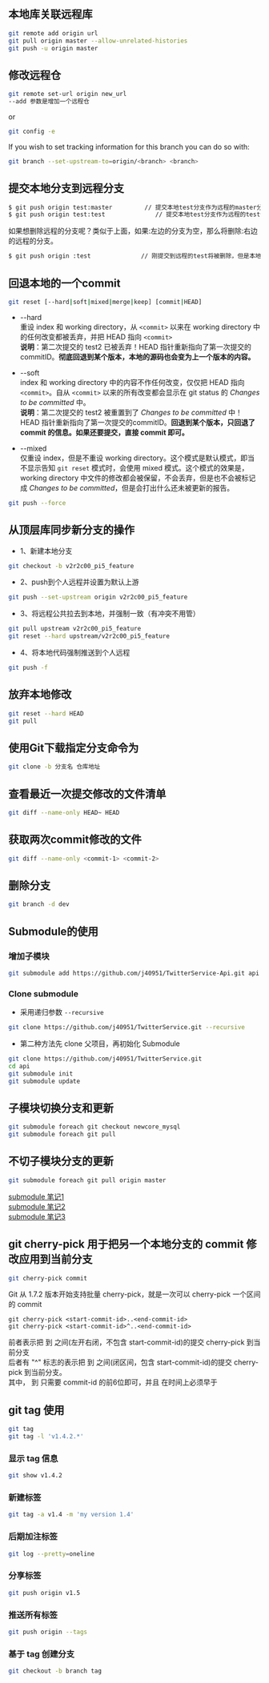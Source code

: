 ## 本地库关联远程库
```sh
git remote add origin url
git pull origin master --allow-unrelated-histories
git push -u origin master
```

## 修改远程仓
```sh
git remote set-url origin new_url
--add 参数是增加一个远程仓
```
or
```sh
git config -e
```

If you wish to set tracking information for this branch you can do so with:
```sh
git branch --set-upstream-to=origin/<branch> <branch>
```

## 提交本地分支到远程分支

```sh
$ git push origin test:master         // 提交本地test分支作为远程的master分支 //好像只写这一句，远程的github就会自动创建一个test分支
$ git push origin test:test              // 提交本地test分支作为远程的test分支
```

如果想删除远程的分支呢？类似于上面，如果:左边的分支为空，那么将删除:右边的远程的分支。
```sh
$ git push origin :test              // 刚提交到远程的test将被删除，但是本地还会保存的，不用担心
```


## 回退本地的一个commit
```sh
git reset [--hard|soft|mixed|merge|keep] [commit|HEAD]
```
- --hard  
重设 index 和 working directory，从 `<commit>` 以来在 working directory 中的任何改变都被丢弃，并把 HEAD 指向 `<commit>`  
**说明**：第二次提交的 test2 已被丢弃！HEAD 指针重新指向了第一次提交的 commitID。**彻底回退到某个版本，本地的源码也会变为上一个版本的内容。**  

- --soft  
index 和 working directory 中的内容不作任何改变，仅仅把 HEAD 指向 `<commit>`。自从 `<commit>` 以来的所有改变都会显示在 git status 的 *Changes to be committed* 中。  
**说明**：第二次提交的 test2 被重置到了 *Changes to be committed* 中！HEAD 指针重新指向了第一次提交的commitID。**回退到某个版本，只回退了 commit 的信息。如果还要提交，直接 commit 即可。**

- --mixed  
仅重设 index，但是不重设 working directory。这个模式是默认模式，即当不显示告知 `git reset` 模式时，会使用 mixed 模式。这个模式的效果是，working directory 中文件的修改都会被保留，不会丢弃，但是也不会被标记成 *Changes to be committed*，但是会打出什么还未被更新的报告。

```sh
git push --force
```

## 从顶层库同步新分支的操作
- 1、新建本地分支
```sh
git checkout -b v2r2c00_pi5_feature
```

- 2、push到个人远程并设置为默认上游
```sh
git push --set-upstream origin v2r2c00_pi5_feature
```

- 3、将远程公共拉去到本地，并强制一致（有冲突不用管）
```sh
git pull upstream v2r2c00_pi5_feature
git reset --hard upstream/v2r2c00_pi5_feature
```

- 4、将本地代码强制推送到个人远程
```sh
git push -f
```

## 放弃本地修改
```sh
git reset --hard HEAD
git pull
```

## 使用Git下载指定分支命令为
```sh
git clone -b 分支名 仓库地址
```

## 查看最近一次提交修改的文件清单
```sh
git diff --name-only HEAD~ HEAD
```

## 获取两次commit修改的文件
```sh
git diff --name-only <commit-1> <commit-2>
```

## 删除分支
```sh
git branch -d dev
```

## Submodule的使用

### 增加子模块
```sh
git submodule add https://github.com/j40951/TwitterService-Api.git api
```

### Clone submodule
- 采用递归参数 `--recursive`
```sh
git clone https://github.com/j40951/TwitterService.git --recursive
```

- 第二种方法先 clone 父项目，再初始化 Submodule
```sh
git clone https://github.com/j40951/TwitterService.git
cd api
git submodule init
git submodule update
```

## 子模块切换分支和更新
```sh
git submodule foreach git checkout newcore_mysql
git submodule foreach git pull
```

## 不切子模块分支的更新
```sh
git submodule foreach git pull origin master
```

[submodule 笔记1](https://segmentfault.com/a/1190000003076028)  
[submodule 笔记2](https://segmentfault.com/a/1190000009928515)  
[submodule 笔记3](https://segmentfault.com/a/1190000000523363)  

## git cherry-pick 用于把另一个本地分支的 commit 修改应用到当前分支
```sh
git cherry-pick commit
```
Git 从 1.7.2 版本开始支持批量 cherry-pick，就是一次可以 cherry-pick 一个区间的 commit  
```
git cherry-pick <start-commit-id>..<end-commit-id>
git cherry-pick <start-commit-id>^..<end-commit-id>
```
前者表示把 <start-commit-id> 到 <end-commit-id> 之间(左开右闭，不包含 start-commit-id)的提交 cherry-pick 到当前分支  
后者有 "^" 标志的表示把 <start-commit-id> 到 <end-commit-id> 之间(闭区间，包含 start-commit-id)的提交 cherry-pick 到当前分支。  
其中，<start-commit-id> 到 <end-commit-id> 只需要 commit-id 的前6位即可，并且 <start-commit-id> 在时间上必须早于 <end-commit-id>  

## git tag 使用
```sh
git tag
git tag -l 'v1.4.2.*'
```

### 显示 tag 信息
```sh
git show v1.4.2
```

### 新建标签
```sh
git tag -a v1.4 -m 'my version 1.4'
```

### 后期加注标签
```sh
git log --pretty=oneline
```

### 分享标签
```sh
git push origin v1.5
```

### 推送所有标签
```sh
git push origin --tags
```

### 基于 tag 创建分支
```sh
git checkout -b branch tag
```
